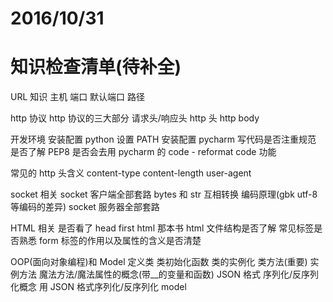 # 2016/10/31
# 知识检查清单(待补全)


URL 知识
    主机
    端口
    默认端口
    路径


http 协议
    http 协议的三大部分
    请求头/响应头
    http 头
    http body


开发环境
	安装配置 python 设置 PATH
	安装配置 pycharm
	写代码是否注重规范
	是否了解 PEP8
	是否会去用 pycharm 的 code - reformat code 功能


常见的 http 头含义
	content-type
	content-length
	user-agent


socket 相关
	socket 客户端全部套路
	bytes 和 str 互相转换
	编码原理(gbk utf-8等编码的差异)
	socket 服务器全部套路


HTML 相关
	是否看了 head first html 那本书
	html 文件结构是否了解
	常见标签是否熟悉
	form 标签的作用以及属性的含义是否清楚


OOP(面向对象编程)和 Model
	定义类
	类初始化函数
	类的实例化
	类方法(重要)
	实例方法
	魔法方法/魔法属性的概念(带__的变量和函数)
	JSON 格式
	序列化/反序列化概念
	用 JSON 格式序列化/反序列化 model

